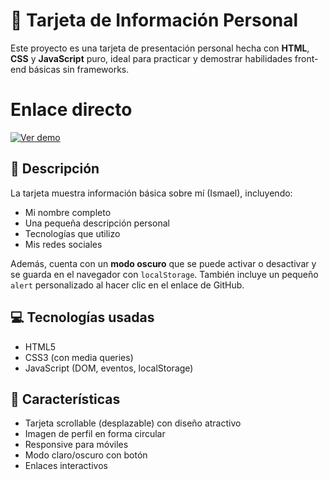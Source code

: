 # 🪪 Tarjeta de Información Personal

Este proyecto es una tarjeta de presentación personal hecha con **HTML**, **CSS** y **JavaScript** puro, ideal para practicar y demostrar habilidades front-end básicas sin frameworks.

# Enlace directo
[![Ver demo](https://img.shields.io/badge/VER%20DEMO-%2300cc66?style=for-the-badge&logo=vercel&logoColor=white)](https://mini-tarjeta-de-informaci-n.vercel.app/)

## 🚀 Descripción

La tarjeta muestra información básica sobre mí (Ismael), incluyendo:

- Mi nombre completo
- Una pequeña descripción personal
- Tecnologías que utilizo
- Mis redes sociales

Además, cuenta con un **modo oscuro** que se puede activar o desactivar y se guarda en el navegador con `localStorage`. También incluye un pequeño `alert` personalizado al hacer clic en el enlace de GitHub.

## 💻 Tecnologías usadas

- HTML5
- CSS3 (con media queries)
- JavaScript (DOM, eventos, localStorage)

## 🎨 Características

- Tarjeta scrollable (desplazable) con diseño atractivo
- Imagen de perfil en forma circular
- Responsive para móviles
- Modo claro/oscuro con botón
- Enlaces interactivos